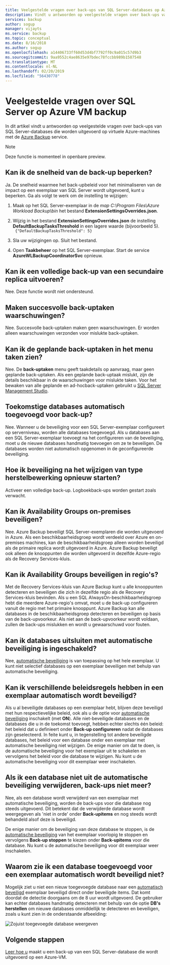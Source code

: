 ```yaml
---
title: Veelgestelde vragen over back-ups van SQL Server-databases op Azure Virtual machines met Azure Backup
description: Vindt u antwoorden op veelgestelde vragen over back-ups van SQL Server-databases op Azure Virtual machines met Azure Backup.
services: backup
author: sogup
manager: vijayts
ms.service: backup
ms.topic: conceptual
ms.date: 8/16/2018
ms.author: sogup
ms.openlocfilehash: a14406733ff60d53d4bf7792ff0c9a015c57d9b3
ms.sourcegitcommit: 9aa9552c4ae8635e97bdec78fccbb989b1587548
ms.translationtype: MT
ms.contentlocale: nl-NL
ms.lasthandoff: 02/20/2019
ms.locfileid: "56430778"
---
```

# <a name="faq-on-sql-server-running-on-azure-vm-backup"></a>Veelgestelde vragen over SQL Server op Azure VM backup

In dit artikel vindt u antwoorden op veelgestelde vragen over back-ups van SQL Server-databases die worden uitgevoerd op virtuele Azure-machines met de [Azure Backup](backup-overview.md) service.

> [!NOTE]
> Deze functie is momenteel in openbare preview.



## <a name="can-i-throttle-the-backup-speed"></a>Kan ik de snelheid van de back-up beperken?

Ja. De snelheid waarmee het back-upbeleid voor het minimaliseren van de impact op een exemplaar van SQL Server wordt uitgevoerd, kunt u beperken. Ga als volgt te werk om de instelling te wijzigen:
1. Maak op het SQL Server-exemplaar in de *map C:\Program Files\Azure Workload Backup\bin* het bestand **ExtensionSettingsOverrides.json**.
2. Wijzig in het bestand **ExtensionSettingsOverrides.json** de instelling **DefaultBackupTasksThreshold** in een lagere waarde (bijvoorbeeld 5). <br>
  ` {"DefaultBackupTasksThreshold": 5}`

3. Sla uw wijzigingen op. Sluit het bestand.
4. Open **Taakbeheer** op het SQL Server-exemplaar. Start de service **AzureWLBackupCoordinatorSvc** opnieuw.

## <a name="can-i-run-a-full-backup-from-a-secondary-replica"></a>Kan ik een volledige back-up van een secundaire replica uitvoeren?
Nee. Deze functie wordt niet ondersteund.

## <a name="do-successful-backup-jobs-create-alerts"></a>Maken succesvolle back-uptaken waarschuwingen?

Nee. Succesvolle back-uptaken maken geen waarschuwingen. Er worden alleen waarschuwingen verzonden voor mislukte back-uptaken.

## <a name="can-i-see-scheduled-backup-jobs-in-the-jobs-menu"></a>Kan ik de geplande back-uptaken in het menu taken zien?

Nee. De **back-uptaken** menu geeft taakdetails op aanvraag, maar geen geplande back-uptaken. Als een geplande back-uptaak mislukt, zijn de details beschikbaar in de waarschuwingen voor mislukte taken. Voor het bewaken van alle geplande en ad-hocback-uptaken gebruikt u [SQL Server Management Studio](manage-monitor-sql-database-backup.md).

## <a name="are-future-databases-automatically-added-for-backup"></a>Toekomstige databases automatisch toegevoegd voor back-up?

Nee. Wanneer u de beveiliging voor een SQL Server-exemplaar configureert op serverniveau, worden alle databases toegevoegd. Als u databases aan een SQL Server-exemplaar toevoegt na het configureren van de beveiliging, moet u de nieuwe databases handmatig toevoegen om ze te beveiligen. De databases worden niet automatisch opgenomen in de geconfigureerde beveiliging.

##  <a name="how-do-i-restart-protection-after-changing-recovery-type"></a>Hoe ik beveiliging na het wijzigen van type herstelbewerking opnieuw starten?

Activeer een volledige back-up. Logboekback-ups worden gestart zoals verwacht.

## <a name="can-i-protect-availability-groups-on-premises"></a>Kan ik Availability Groups on-premises beveiligen?

Nee. Azure Backup beveiligt SQL Server-exemplaren die worden uitgevoerd in Azure. Als een beschikbaarheidsgroep wordt verdeeld over Azure en on-premises machines, kan de beschikbaarheidsgroep alleen worden beveiligd als de primaire replica wordt uitgevoerd in Azure. Azure Backup beveiligt ook alleen de knooppunten die worden uitgevoerd in dezelfde Azure-regio als de Recovery Services-kluis.

## <a name="can-i-protect-availability-groups-across-regions"></a>Kan ik Availability Groups beveiligen in regio's?

Met de Recovery Services-kluis van Azure Backup kunt u alle knooppunten detecteren en beveiligen die zich in dezelfde regio als de Recovery Services-kluis bevinden. Als u een SQL AlwaysOn-beschikbaarheidsgroep hebt die meerdere Azure-regio's omvat, moet u de back-up configureren vanuit de regio met het primaire knooppunt. Azure Backup kan alle databases in de beschikbaarheidsgroep detecteren en beveiligen op basis van de back-upvoorkeur. Als niet aan de back-upvoorkeur wordt voldaan, zullen de back-ups mislukken en wordt u gewaarschuwd voor fouten.

## <a name="can-i-exclude-databases-with-auto-protection-enabled"></a>Kan ik databases uitsluiten met automatische beveiliging is ingeschakeld?

Nee, [automatische beveiliging](backup-azure-sql-database.md#enable-auto-protection) is van toepassing op het hele exemplaar. U kunt niet selectief databases op een exemplaar beveiligen met behulp van automatische beveiliging.

## <a name="can-i-have-different-policies-in-an-auto-protected-instance"></a>Kan ik verschillende beleidsregels hebben in een exemplaar automatisch wordt beveiligd?

Als u al beveiligde databases op een exemplaar hebt, blijven deze beveiligd met hun respectievelijke beleid, ook als u de optie voor [automatische beveiliging](backup-azure-sql-database.md#enable-auto-protection) inschakelt (met **ON**). Alle niet-beveiligde databases en de databases die u in de toekomst toevoegt, hebben echter slechts één beleid: het beleid dat u definieert onder **Back-up configureren** nadat de databases zijn geselecteerd. In feite kunt u, in tegenstelling tot andere beveiligde databases, het beleid voor een database onder een exemplaar met automatische beveiliging niet wijzigen.
De enige manier om dat te doen, is de automatische beveiliging voor het exemplaar uit te schakelen en vervolgens het beleid voor die database te wijzigen. Nu kunt u de automatische beveiliging voor dit exemplaar weer inschakelen.

## <a name="if-i-delete-a-database-from-auto-protection-will-backups-stop"></a>Als ik een database niet uit de automatische beveiliging verwijderen, back-ups niet meer?

Nee, als een database wordt verwijderd van een exemplaar met automatische beveiliging, worden de back-ups voor die database nog steeds uitgevoerd. Dit betekent dat de verwijderde database wordt weergegeven als 'niet in orde' onder **Back-upitems** en nog steeds wordt behandeld alsof deze is beveiligd.

De enige manier om de beveiliging van deze database te stoppen, is de [automatische beveiliging](backup-azure-sql-database.md#enable-auto-protection) van het exemplaar voorlopig te stoppen en vervolgens **Back-up stoppen** te kiezen onder **Back-upitems** voor die database. Nu kunt u de automatische beveiliging voor dit exemplaar weer inschakelen.

##  <a name="why-cant-i-see-an-added-database-for-an-auto-protected-instance"></a>Waarom zie ik een database toegevoegd voor een exemplaar automatisch wordt beveiligd niet?

Mogelijk ziet u niet een nieuw toegevoegde database naar een [automatisch beveiligd](backup-azure-sql-database.md#enable-auto-protection) exemplaar beveiligd direct onder beveiligde items. Dat komt doordat de detectie doorgaans om de 8 uur wordt uitgevoerd. De gebruiker kan echter databases handmatig detecteren met behulp van de optie **DB's herstellen** om nieuwe databases onmiddellijk te detecteren en beveiligen, zoals u kunt zien in de onderstaande afbeelding:

  ![Zojuist toegevoegde database weergeven](./media/backup-azure-sql-database/view-newly-added-database.png)

## <a name="next-steps"></a>Volgende stappen

[Leer hoe u](backup-azure-sql-database.md) maakt u een back-up van een SQL Server-database die wordt uitgevoerd op een Azure-VM.
